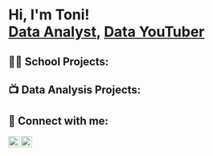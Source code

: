 <h1>Hi, I'm Toni! <br/><a href="https://github.com/ToniCiobanu">Data Analyst</a>, <a href="https://youtube.com/@tonistakeoneverything?si=MMliLJXoKGZfymzA">Data YouTuber </a></h1>

<h2>👨‍💻 School Projects:</h2>

<h2>📺 Data Analysis Projects:</h2>

<h2> 🤳 Connect with me:</h2>

[<img align="left" alt="JoshMadakor | LinkedIn" width="22px" src="https://cdn.jsdelivr.net/npm/simple-icons@v3/icons/linkedin.svg" />][linkedin]
[<img align="left" alt="JoshMadakor | Instagram" width="22px" src="https://cdn.jsdelivr.net/npm/simple-icons@v3/icons/instagram.svg" />][instagram]

[instagram]: https://www.instagram.com/toniciobanu/
[linkedin]: https://www.linkedin.com/in/toniciobanu/
